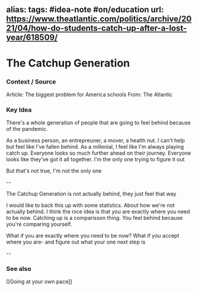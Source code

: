 alias: 
tags: #idea-note #on/education
url: https://www.theatlantic.com/politics/archive/2021/04/how-do-students-catch-up-after-a-lost-year/618509/
---
# The Catchup Generation

### Context / Source
Article: The biggest problem for America schools
From: The Atlantic 

### Key Idea

There's a whole generation of people that are going to feel behind because of the pandemic. 

As a business person, an entrepreuner, a mover, a health nut. I can't help but feel like I've fallen behind. As a millenial, I feel like I'm always playing catch up. Everyone looks so much further ahead on their journey. Everyone looks like they've got it all together. I'm the only one trying to figure it out

But that's not true, I'm not the only one

--

The Catchup Generation is not actually behind, they just feel that way

I would like to back this up with some statistics. About how we're not actually behind. I think the nice idea is that you are exactly where you need to be now. Catching up is a comparisson thing. You feel behind because you're comparing yourself.

What if you are exactly where you need to be now?
What if you accept where you are- and figure out what your one next step is

--

### See also
[[Going at your own pace]]